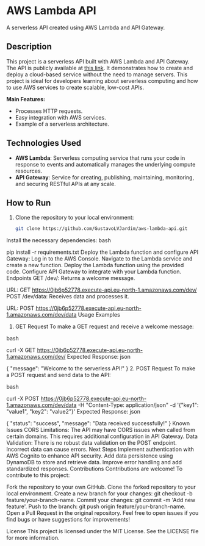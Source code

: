 # AWS Lambda API

A serverless API created using AWS Lambda and API Gateway.

## Description

This project is a serverless API built with AWS Lambda and API Gateway. The API is publicly available at [this link](https://0jb6p52778.execute-api.eu-north-1.amazonaws.com/dev). It demonstrates how to create and deploy a cloud-based service without the need to manage servers. This project is ideal for developers learning about serverless computing and how to use AWS services to create scalable, low-cost APIs.

**Main Features:**

- Processes HTTP requests.
- Easy integration with AWS services.
- Example of a serverless architecture.

## Technologies Used

- **AWS Lambda**: Serverless computing service that runs your code in response to events and automatically manages the underlying compute resources.
- **API Gateway**: Service for creating, publishing, maintaining, monitoring, and securing RESTful APIs at any scale.

## How to Run

1. Clone the repository to your local environment:
   ```bash
   git clone https://github.com/GustavoLVJardim/aws-lambda-api.git
Install the necessary dependencies:
bash

pip install -r requirements.txt
Deploy the Lambda function and configure API Gateway:
Log in to the AWS Console.
Navigate to the Lambda service and create a new function.
Deploy the Lambda function using the provided code.
Configure API Gateway to integrate with your Lambda function.
Endpoints
GET /dev/: Returns a welcome message.

URL: GET https://0jb6p52778.execute-api.eu-north-1.amazonaws.com/dev/
POST /dev/data: Receives data and processes it.

URL: POST https://0jb6p52778.execute-api.eu-north-1.amazonaws.com/dev/data
Usage Examples
1. GET Request
To make a GET request and receive a welcome message:

bash

curl -X GET https://0jb6p52778.execute-api.eu-north-1.amazonaws.com/dev/
Expected Response:
json

{
  "message": "Welcome to the serverless API!"
}
2. POST Request
To make a POST request and send data to the API:

bash

curl -X POST https://0jb6p52778.execute-api.eu-north-1.amazonaws.com/dev/data -H "Content-Type: application/json" -d '{"key1": "value1", "key2": "value2"}'
Expected Response:
json

{
  "status": "success",
  "message": "Data received successfully!"
}
Known Issues
CORS Limitations: The API may have CORS issues when called from certain domains. This requires additional configuration in API Gateway.
Data Validation: There is no robust data validation on the POST endpoint. Incorrect data can cause errors.
Next Steps
Implement authentication with AWS Cognito to enhance API security.
Add data persistence using DynamoDB to store and retrieve data.
Improve error handling and add standardized responses.
Contributions
Contributions are welcome! To contribute to this project:

Fork the repository to your own GitHub.
Clone the forked repository to your local environment.
Create a new branch for your changes: git checkout -b feature/your-branch-name.
Commit your changes: git commit -m 'Add new feature'.
Push to the branch: git push origin feature/your-branch-name.
Open a Pull Request in the original repository.
Feel free to open issues if you find bugs or have suggestions for improvements!

License
This project is licensed under the MIT License. See the LICENSE file for more information.
